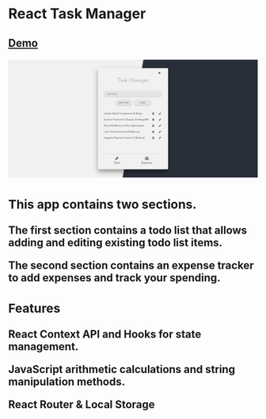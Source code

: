 # React Task Manager

<!-- ## [Demo](https://react-task-manager-application.herokuapp.com/) -->
<a href="https://react-task-manager-application.herokuapp.com/" target="_blank"><h2>Demo<a>
  
<img src="public/screen.png" alt="Screen Shot" />

### This app contains two sections.

The first section contains a todo list that allows adding and editing existing todo list items.

The second section contains an expense tracker to add expenses and track your spending.

### Features

**React Context API and Hooks** for state management.

**JavaScript  arithmetic calculations and string manipulation methods.**

**React Router** & **Local Storage**
